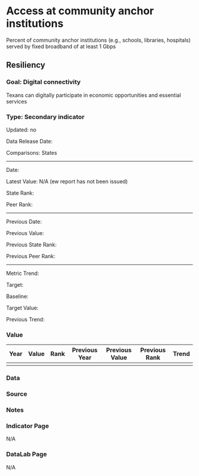 # Access at community anchor institutions

Percent of community anchor institutions (e.g., schools, libraries, hospitals) served by fixed broadband of at least 1 Gbps

## Resiliency

### Goal: Digital connectivity

Texans can digitally participate in economic opportunities and essential services

### Type: Secondary indicator

Updated: no

Data Release Date: 

Comparisons: States

----

Date: 

Latest Value: N/A (ew report has not been issued)

State Rank: 

Peer Rank: 

----

Previous Date:

Previous Value:

Previous State Rank: 

Previous Peer Rank: 


----
Metric Trend:

Target: 

Baseline: 

Target Value: 

Previous Trend: 



### Value

| Year        |  Value      | Rank        | Previous Year | Previous Value | Previous Rank | Trend | 
| ----------- | ----------- | ----------- | ----------- | ----------- | ----------- | -----------|
|             |             |             |             |             |             |            | 

### Data

### Source


### Notes


### Indicator Page

N/A

### DataLab Page

N/A

